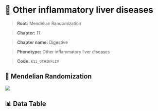 # 🧪 Other inflammatory liver diseases

> **Root:** Mendelian Randomization

> **Chapter:** 11  

> **Chapter name:** Digestive

> **Phenotype:** Other inflammatory liver diseases  

> **Code:** `K11_OTHINFLIV`

## 🧬 Mendelian Randomization  

<img src="/MR/Figures/Forward/K11_OTHINFLIV.png"/>

## 📊 Data Table

<CsvTableMRF src="/MR_Data/Forward/K11_OTHINFLIV.csv"/>
